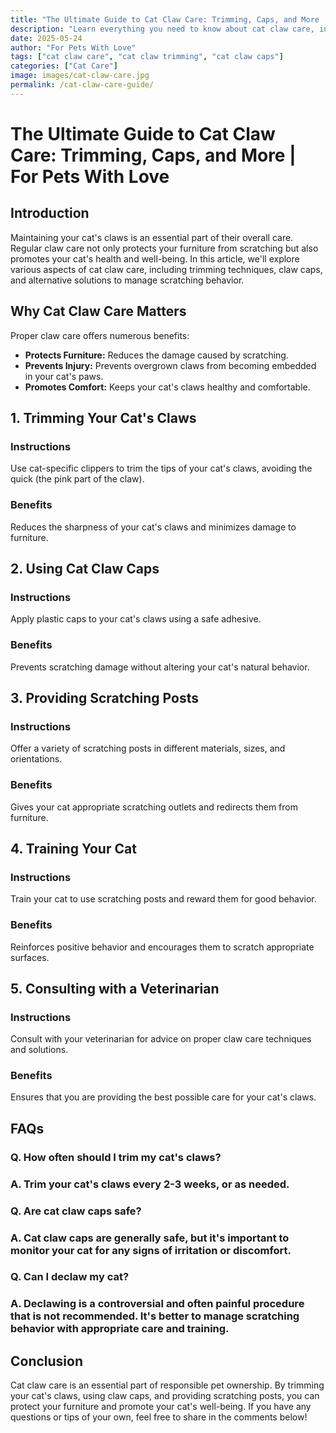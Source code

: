 ```yaml
---
title: "The Ultimate Guide to Cat Claw Care: Trimming, Caps, and More | For Pets With Love"
description: "Learn everything you need to know about cat claw care, including trimming techniques, claw caps, and alternative solutions to protect your furniture."
date: 2025-05-24
author: "For Pets With Love"
tags: ["cat claw care", "cat claw trimming", "cat claw caps"]
categories: ["Cat Care"]
image: images/cat-claw-care.jpg
permalink: /cat-claw-care-guide/
---
```


# The Ultimate Guide to Cat Claw Care: Trimming, Caps, and More | For Pets With Love

## Introduction

Maintaining your cat's claws is an essential part of their overall care. Regular claw care not only protects your furniture from scratching but also promotes your cat's health and well-being. In this article, we'll explore various aspects of cat claw care, including trimming techniques, claw caps, and alternative solutions to manage scratching behavior.

## Why Cat Claw Care Matters

Proper claw care offers numerous benefits:

*   **Protects Furniture:** Reduces the damage caused by scratching.
*   **Prevents Injury:** Prevents overgrown claws from becoming embedded in your cat's paws.
*   **Promotes Comfort:** Keeps your cat's claws healthy and comfortable.

## 1. Trimming Your Cat's Claws

### Instructions

Use cat-specific clippers to trim the tips of your cat's claws, avoiding the quick (the pink part of the claw).

### Benefits

Reduces the sharpness of your cat's claws and minimizes damage to furniture.

## 2. Using Cat Claw Caps

### Instructions

Apply plastic caps to your cat's claws using a safe adhesive.

### Benefits

Prevents scratching damage without altering your cat's natural behavior.

## 3. Providing Scratching Posts

### Instructions

Offer a variety of scratching posts in different materials, sizes, and orientations.

### Benefits

Gives your cat appropriate scratching outlets and redirects them from furniture.

## 4. Training Your Cat

### Instructions

Train your cat to use scratching posts and reward them for good behavior.

### Benefits

Reinforces positive behavior and encourages them to scratch appropriate surfaces.

## 5. Consulting with a Veterinarian

### Instructions

Consult with your veterinarian for advice on proper claw care techniques and solutions.

### Benefits

Ensures that you are providing the best possible care for your cat's claws.

## FAQs

### Q. How often should I trim my cat's claws?

### A. Trim your cat's claws every 2-3 weeks, or as needed.

### Q. Are cat claw caps safe?

### A. Cat claw caps are generally safe, but it's important to monitor your cat for any signs of irritation or discomfort.

### Q. Can I declaw my cat?

### A. Declawing is a controversial and often painful procedure that is not recommended. It's better to manage scratching behavior with appropriate care and training.

## Conclusion

Cat claw care is an essential part of responsible pet ownership. By trimming your cat's claws, using claw caps, and providing scratching posts, you can protect your furniture and promote your cat's well-being. If you have any questions or tips of your own, feel free to share in the comments below!